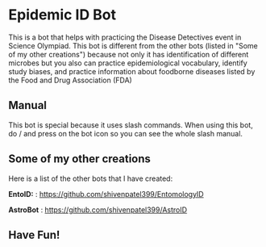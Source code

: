 # Epidemic ID Bot

This is a bot that helps with practicing the Disease Detectives event in Science Olympiad. This bot is different from the other bots (listed in "Some of my other creations") because not only it has identification of
different microbes but you also can practice epidemiological vocabulary, identify study biases, and practice information about foodborne diseases listed by the Food and Drug Association (FDA)

## Manual

This bot is special because it uses slash commands. When using this bot, do / and press on the bot icon so you can see the whole slash manual. 

## Some of my other creations

Here is a list of the other bots that I have created:

**EntoID:** : https://github.com/shivenpatel399/EntomologyID

**AstroBot** : https://github.com/shivenpatel399/AstroID

## Have Fun!
